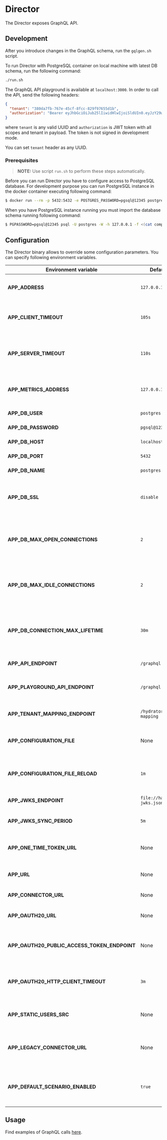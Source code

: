 # Director

The Director exposes GraphQL API.

## Development

After you introduce changes in the GraphQL schema, run the `gqlgen.sh` script.

To run Director with PostgreSQL container on local machine with latest DB schema, run the following command:

```bash
./run.sh
```

The GraphQL API playground is available at `localhost:3000`. In order to call the API, send the following headers:

```json
{
  "tenant": "380da7fb-767e-45cf-8fcc-829f97655d1b",
  "authorization": "Bearer eyJhbGciOiJub25lIiwidHlwIjoiSldUIn0.eyJzY29wZXMiOiJhcHBsaWNhdGlvbjpyZWFkIGF1dG9tYXRpY19zY2VuYXJpb19hc3NpZ25tZW50OndyaXRlIGF1dG9tYXRpY19zY2VuYXJpb19hc3NpZ25tZW50OnJlYWQgaGVhbHRoX2NoZWNrczpyZWFkIGFwcGxpY2F0aW9uOndyaXRlIHJ1bnRpbWU6d3JpdGUgbGFiZWxfZGVmaW5pdGlvbjp3cml0ZSBsYWJlbF9kZWZpbml0aW9uOnJlYWQgcnVudGltZTpyZWFkIHRlbmFudDpyZWFkIiwidGVuYW50IjoiM2U2NGViYWUtMzhiNS00NmEwLWIxZWQtOWNjZWUxNTNhMGFlIn0."
}
```

where `tenant` is any valid UUID and `authorization` is JWT token with all scopes and tenant in payload. The token is not signed in development mode.

You can set `tenant` header as any UUID.

### Prerequisites

> **NOTE:** Use script `run.sh` to perform these steps automatically.

Before you can run Director you have to configure access to PostgreSQL database. For development purpose you can run PostgreSQL instance in the docker container executing following command:

```bash
$ docker run --rm -p 5432:5432 -e POSTGRES_PASSWORD=pgsql@12345 postgres
```

When you have PostgreSQL instance running you must import the database schema running following command:

```bash
$ PGPASSWORD=pgsql@12345 psql -U postgres -W -h 127.0.0.1 -f <(cat components/schema-migrator/migrations/*.up.sql)
```

## Configuration

The Director binary allows to override some configuration parameters. You can specify following environment variables.

| Environment variable                         | Default value                   | Description                                                        |
| -------------------------------------------- | ------------------------------- | ------------------------------------------------------------------ |
| **APP_ADDRESS**                              | `127.0.0.1:3000`                | The address and port for the service to listen on                  |
| **APP_CLIENT_TIMEOUT**                       | `105s`                          | The timeout used for outgoing calls made by director               |
| **APP_SERVER_TIMEOUT**                       | `110s`                          | The timeout used for incoming calls to the director server         |
| **APP_METRICS_ADDRESS**                      | `127.0.0.1:3001`                | The address and port for the metrics server to listen on           |
| **APP_DB_USER**                              | `postgres`                      | Database username                                                  |
| **APP_DB_PASSWORD**                          | `pgsql@12345`                   | Database password                                                  |
| **APP_DB_HOST**                              | `localhost`                     | Database host                                                      |
| **APP_DB_PORT**                              | `5432`                          | Database port                                                      |
| **APP_DB_NAME**                              | `postgres`                      | Database name                                                      |
| **APP_DB_SSL**                               | `disable`                       | Database SSL mode. The possible values are `disable` and `enable`. |
| **APP_DB_MAX_OPEN_CONNECTIONS**              | `2`                             | The maximum number of open connections to the database             |                                                      
| **APP_DB_MAX_IDLE_CONNECTIONS**              | `2`                             | The maximum number of connections in the idle connection pool      |
| **APP_DB_CONNECTION_MAX_LIFETIME**           | `30m`                           | The maximum time of keeping a live connection to database          |
| **APP_API_ENDPOINT**                         | `/graphql`                      | The endpoint for GraphQL API                                       |
| **APP_PLAYGROUND_API_ENDPOINT**              | `/graphql`                      | The endpoint of GraphQL API for the Playground                     |
| **APP_TENANT_MAPPING_ENDPOINT**              | `/hydrators/tenant-mapping`     | The endpoint of Tenant Mapping Service                             |
| **APP_CONFIGURATION_FILE**                   | None                            | The path to the configuration file                                 |
| **APP_CONFIGURATION_FILE_RELOAD**            | `1m`                            | The period after which the configuration file is reloaded          |
| **APP_JWKS_ENDPOINT**                        | `file://hack/default-jwks.json` | The path for JWKS                                                  |
| **APP_JWKS_SYNC_PERIOD**                     | `5m`                            | The period when the JWKS is synced                                 |
| **APP_ONE_TIME_TOKEN_URL**                   | None                            | The endpoint for fetching a one-time token                         |
| **APP_URL**                                  | None                            | The endpoint of the application (Director)                         |
| **APP_CONNECTOR_URL**                        | None                            | The endpoint of Connector                                          |
| **APP_OAUTH20_URL**              | None                            | The endpoint for managing OAuth 2.0 clients                        |
| **APP_OAUTH20_PUBLIC_ACCESS_TOKEN_ENDPOINT** | None                            | The public endpoint for fetching OAuth 2.0 access token            |
| **APP_OAUTH20_HTTP_CLIENT_TIMEOUT**          | `3m`                            | The timeout of HTTP client for managing OAuth 2.0 clients          |
| **APP_STATIC_USERS_SRC**                     | None                            | The path for static users configuration file                       |
| **APP_LEGACY_CONNECTOR_URL**                 | None                            | The URL of the legacy Connector signing request info endpoint      |
| **APP_DEFAULT_SCENARIO_ENABLED**             | `true`                          | The toggle that enables automatic assignment of default scenario   | 

## Usage

Find examples of GraphQL calls [here](examples/README.md).

